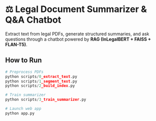 # ⚖️ Legal Document Summarizer & Q&A Chatbot

Extract text from legal PDFs, generate structured summaries, and ask questions through a chatbot powered by **RAG (InLegalBERT + FAISS + FLAN-T5)**.

##  How to Run
```python 
# Preprocess PDFs
python scripts/0_extract_text.py
python scripts/1_segment_text.py
python scripts/2_build_index.py

# Train summarizer
python scripts/3_train_summarizer.py

# Launch web app
python app.py
